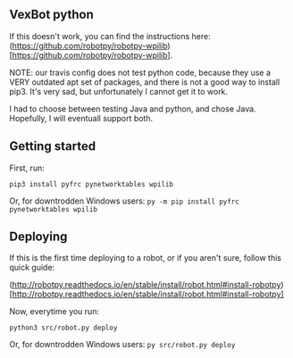 ## VexBot python

If this doesn't work, you can find the instructions here: (https://github.com/robotpy/robotpy-wpilib)[https://github.com/robotpy/robotpy-wpilib].

NOTE: our travis config does not test python code, because they use a VERY outdated apt set of packages, and there is not a good way to install pip3. It's very sad, but unfortunately I cannot get it to work.

I had to choose between testing Java and python, and chose Java. Hopefully, I will eventuall support both.

## Getting started

First, run:

`pip3 install pyfrc pynetworktables wpilib`

Or, for downtrodden Windows users:
`py -m pip install pyfrc pynetworktables wpilib`

## Deploying

If this is the first time deploying to a robot, or if you aren't sure, follow this quick guide:

(http://robotpy.readthedocs.io/en/stable/install/robot.html#install-robotpy)[http://robotpy.readthedocs.io/en/stable/install/robot.html#install-robotpy]

Now, everytime you run:

`python3 src/robot.py deploy`

Or, for downtrodden Windows users:
`py src/robot.py deploy`

